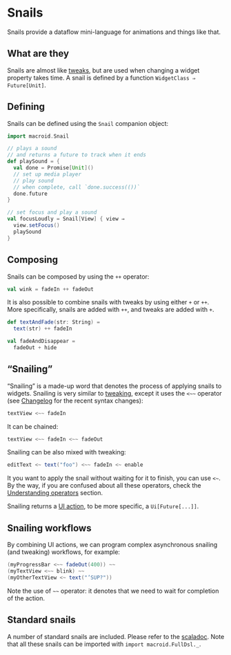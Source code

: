 # Snails

Snails provide a dataflow mini-language for animations and things like that.

## What are they

Snails are almost like [tweaks](Tweaks.html), but are used when changing a widget property takes time.
A snail is defined by a function `WidgetClass ⇒ Future[Unit]`.

## Defining

Snails can be defined using the `Snail` companion object:

```scala
import macroid.Snail

// plays a sound
// and returns a future to track when it ends
def playSound = {
  val done = Promise[Unit]()
  // set up media player
  // play sound
  // when complete, call `done.success(())`
  done.future
}

// set focus and play a sound
val focusLoudly = Snail[View] { view ⇒
  view.setFocus()
  playSound
}
```

## Composing

Snails can be composed by using the `++` operator:

```scala
val wink = fadeIn ++ fadeOut
```

It is also possible to combine snails with tweaks by using either `+` or `++`.
More specifically, snails are added with `++`, and tweaks are added with `+`.

```scala
def textAndFade(str: String) =
  text(str) ++ fadeIn

val fadeAndDisappear =
  fadeOut + hide
```

## “Snailing”

“Snailing” is a made-up word that denotes the process of applying snails to widgets.
Snailing is very similar to [tweaking](Tweaks.html#tweaking), except it uses the `<~~` operator
(see [Changelog](../Changelog.html) for the recent syntax changes):

```scala
textView <~~ fadeIn
```

It can be chained:

```scala
textView <~~ fadeIn <~~ fadeOut
```

Snailing can be also mixed with tweaking:

```scala
editText <~ text("foo") <~~ fadeIn <~ enable
```

It you want to apply the snail without waiting for it to finish, you can use `<~`.
By the way, if you are confused about all these operators, check the [Understanding operators](Operators.html) section.

Snailing returns a [UI action](UiActions.html), to be more specific, a `Ui[Future[...]]`.

## Snailing workflows

By combining UI actions, we can program complex asynchronous snailing (and tweaking) workflows,
for example:

```scala
(myProgressBar <~~ fadeOut(400)) ~~
(myTextView <~~ blink) ~~
(myOtherTextView <~ text("’SUP?"))
```

Note the use of `~~` operator: it denotes that we need to wait for completion of the action.

## Standard snails

A number of standard snails are included. Please refer to the [scaladoc](../api/macroid/Snails$.html).
Note that all these snails can be imported with `import macroid.FullDsl._`.